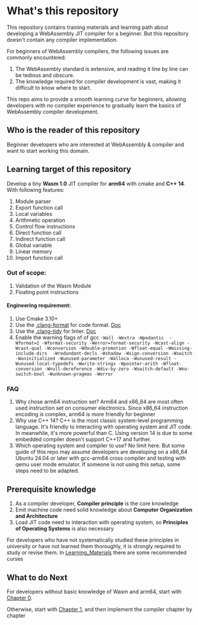 # What's this repository

This repository contains training materials and learning path about developing a WebAssembly JIT compiler for a beginner.
But this repository doesn't contain any compiler implementation.

For beginners of WebAssembly compilers, the following issues are commonly encountered:

1. The WebAssembly standard is extensive, and reading it line by line can be tedious and obscure.
2. The knowledge required for compiler development is vast, making it difficult to know where to start.

This repo aims to provide a smooth learning curve for beginners, allowing developers with no compiler experience to gradually learn the basics of WebAssembly compiler development.

## Who is the reader of this repository

Beginner developers who are interested at WebAssembly & compiler and want to start working this domain.

## Learning target of this repository

Develop a tiny **Wasm 1.0** JIT compiler for **arm64** with cmake and **C++ 14**. With following features:

1. Module parser
2. Export function call
3. Local variables
4. Arithmetic operation
5. Control flow instructions
6. Direct function call
7. Indirect function call
8. Global variable
9. Linear memory
10. Import function call

### Out of scope:

1. Validation of the Wasm Module
2. Floating point instructions

#### Engineering requirement:

1. Use Cmake 3.10+
2. Use the [.clang-format](./clang-format) for code format. [Doc](https://clang.llvm.org/docs/ClangFormat.html)
3. Use the [.clang-tidy](./clang-tidy) for linter. [Doc](https://clang.llvm.org/extra/clang-tidy/)
4. Enable the warning flags of of gcc `-Wall -Wextra -Wpedantic  -Wformat=2
-Wformat-security -Werror=format-security -Wcast-align -Wcast-qual -Wconversion
-Wdouble-promotion -Wfloat-equal -Wmissing-include-dirs 
-Wredundant-decls -Wshadow -Wsign-conversion -Wswitch -Wuninitialized
-Wunused-parameter -Walloca -Wunused-result -Wunused-local-typedefs
-Wwrite-strings -Wpointer-arith -Wfloat-conversion -Wnull-dereference -Wdiv-by-zero
-Wswitch-default -Wno-switch-bool -Wunknown-pragmas -Werror`

### FAQ

1. Why chose arm64 instruction set?
   Arm64 and x86_64 are most often used instruction set on consumer electronics. Since x86_64 instruction encoding is complex, arm64 is more friendly for beginner
2. Why use C++ 14?
   C++ is the most classic system-level programming language. It's friendly to interacting with operating system and JIT code. In meanwhile, it's more powerful than C. Using version 14 is due to some embedded compiler doesn't support C++17 and further.
3. Which operating system and compiler to use?
   No limit here. But some guide of this repo may assume developers are developing on a x86_64 Ubuntu 24.04 or later with gcc-arm64 cross compiler and testing with qemu user mode emulator. If someone is not using this setup, some steps need to be adapted.

## Prerequisite knowledge

1. As a compiler developer, **Compiler principle** is the core knowledge
2. Emit machine code need solid knowledge about **Computer Organization and Architecture**
3. Load JIT code need to interaction with operating system, so **Principles of Operating Systems** is also necessary

For developers who have not systematically studied these principles in university or have not learned them thoroughly, it is strongly required to study or revise them.
In [Learning_Materials](./Learning_Materials) there are some recommended curses

## What to do Next

For developers without basic knowledge of Wasm and arm64, start with [Chapter 0](./Chapter0/).

Otherwise, start with [Chapter 1](./Chapter1/), and then implement the compiler chapter by chapter

